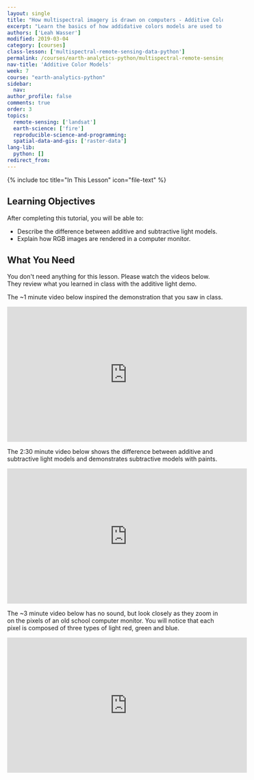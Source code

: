 ```yaml
---
layout: single
title: "How multispectral imagery is drawn on computers - Additive Color Models"
excerpt: "Learn the basics of how addidative colors models are used to render RGB images in Python."
authors: ['Leah Wasser']
modified: 2019-03-04
category: [courses]
class-lesson: ['multispectral-remote-sensing-data-python']
permalink: /courses/earth-analytics-python/multispectral-remote-sensing-in-python/addititive-color-models-how-multispectral-imagery-is-drawn-on-computers/
nav-title: 'Additive Color Models'
week: 7
course: "earth-analytics-python"
sidebar:
  nav:
author_profile: false
comments: true
order: 3
topics:
  remote-sensing: ['landsat']
  earth-science: ['fire']
  reproducible-science-and-programming:
  spatial-data-and-gis: ['raster-data']
lang-lib:
  python: []
redirect_from:
---
```

{% include toc title="In This Lesson" icon="file-text" %}

<div class='notice--success' markdown="1">

## <i class="fa fa-graduation-cap" aria-hidden="true"></i> Learning Objectives

After completing this tutorial, you will be able to:

* Describe the difference between additive and subtractive light models.
* Explain how RGB images are rendered in a computer monitor.

## <i class="fa fa-check-square-o fa-2" aria-hidden="true"></i> What You Need

You don't need anything for this lesson. Please watch the videos below. They
review what you learned in class with the additive light demo.

</div>

The ~1 minute video below inspired the demonstration that you saw in class.

<iframe width="560" height="315" src="https://www.youtube.com/embed/hxJ7QbPbNkg" frameborder="0" allowfullscreen></iframe>

The 2:30 minute video below shows the difference between additive and subtractive
light models and demonstrates subtractive models with paints.

<iframe width="560" height="315" src="https://www.youtube.com/embed/Er7CM_RNFZ4" frameborder="0" allowfullscreen></iframe>


The ~3 minute video below has no sound, but look closely as they zoom in on the pixels of
an old school computer monitor. You will notice that each  pixel is composed of three
types of light red, green and blue.

<iframe width="560" height="315" src="https://www.youtube.com/embed/HzY4Q5fKxmU" frameborder="0" allowfullscreen></iframe>




